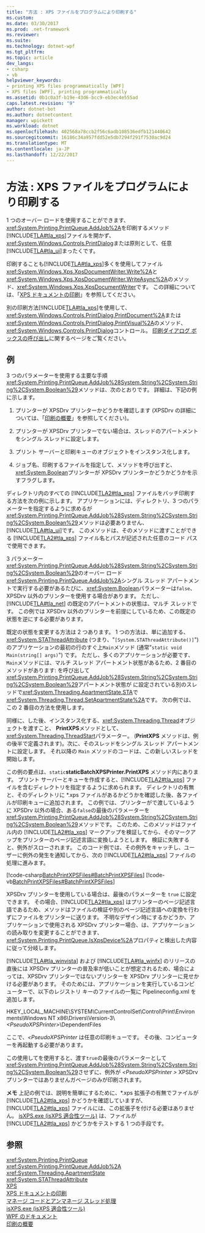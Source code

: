 ```yaml
---
title: "方法 : XPS ファイルをプログラムにより印刷する"
ms.custom: 
ms.date: 03/30/2017
ms.prod: .net-framework
ms.reviewer: 
ms.suite: 
ms.technology: dotnet-wpf
ms.tgt_pltfrm: 
ms.topic: article
dev_langs:
- csharp
- vb
helpviewer_keywords:
- printing XPS files programmatically [WPF]
- XPS files [WPF], printing programmatically
ms.assetid: 0b1c0a3f-b19e-43d6-bcc9-eb3ec4e555ad
caps.latest.revision: "9"
author: dotnet-bot
ms.author: dotnetcontent
manager: wpickett
ms.workload: dotnet
ms.openlocfilehash: 402568a78ccb2f56c6adb108536edfb121440642
ms.sourcegitcommit: 16186c34a957fdd52e5db7294f291f7530ac9d24
ms.translationtype: MT
ms.contentlocale: ja-JP
ms.lasthandoff: 12/22/2017
---
```

# <a name="how-to-programmatically-print-xps-files"></a>方法 : XPS ファイルをプログラムにより印刷する
1 つのオーバー ロードを使用することができます、<xref:System.Printing.PrintQueue.AddJob%2A>を印刷するメソッド[!INCLUDE[TLA#tla_xps](../../../../includes/tlasharptla-xps-md.md)]ファイルを開かず、<xref:System.Windows.Controls.PrintDialog>または原則として、任意[!INCLUDE[TLA#tla_ui](../../../../includes/tlasharptla-ui-md.md)]まったくです。  
  
 印刷することも[!INCLUDE[TLA#tla_xps](../../../../includes/tlasharptla-xps-md.md)]多くを使用してファイル<xref:System.Windows.Xps.XpsDocumentWriter.Write%2A>と<xref:System.Windows.Xps.XpsDocumentWriter.WriteAsync%2A>のメソッド、<xref:System.Windows.Xps.XpsDocumentWriter>です。 この詳細については、「[XPS ドキュメントの印刷](http://msdn.microsoft.com/en-us/849555c8-0c4e-48c0-86bc-a5494c69b36c)」を参照してください。  
  
 別の印刷方法[!INCLUDE[TLA#tla_xps](../../../../includes/tlasharptla-xps-md.md)]を使用して、<xref:System.Windows.Controls.PrintDialog.PrintDocument%2A>または<xref:System.Windows.Controls.PrintDialog.PrintVisual%2A>のメソッド、<xref:System.Windows.Controls.PrintDialog>コントロール。 [印刷ダイアログ ボックスの呼び出し](../../../../docs/framework/wpf/advanced/how-to-invoke-a-print-dialog.md)に関するページをご覧ください。  
  
## <a name="example"></a>例  
 3 つのパラメーターを使用する主要な手順<xref:System.Printing.PrintQueue.AddJob%28System.String%2CSystem.String%2CSystem.Boolean%29>メソッドは、次のとおりです。 詳細は、下記の例に示します。  
  
1.  プリンターが XPSDrv プリンターかどうかを確認します  (XPSDrv の詳細については、「[印刷の概要](../../../../docs/framework/wpf/advanced/printing-overview.md)」を参照してください)。  
  
2.  プリンターが XPSDrv プリンターでない場合は、スレッドのアパートメントをシングル スレッドに設定します。  
  
3.  プリント サーバーと印刷キューのオブジェクトをインスタンス化します。  
  
4.  ジョブ名、印刷するファイルを指定して、メソッドを呼び出すと、<xref:System.Boolean>プリンターが XPSDrv プリンターかどうかどうかを示すフラグします。  
  
 ディレクトリ内のすべての [!INCLUDE[TLA2#tla_xps](../../../../includes/tla2sharptla-xps-md.md)] ファイルをバッチ印刷する方法を次の例に示します。 アプリケーションには、ディレクトリ、3 つのパラメーターを指定するように求めるが<xref:System.Printing.PrintQueue.AddJob%28System.String%2CSystem.String%2CSystem.Boolean%29>メソッドは必要ありません、[!INCLUDE[TLA#tla_ui](../../../../includes/tlasharptla-ui-md.md)]です。 このメソッドは、そのメソッドに渡すことができる [!INCLUDE[TLA2#tla_xps](../../../../includes/tla2sharptla-xps-md.md)] ファイル名とパスが記述された任意のコード パスで使用できます。  
  
 3 パラメーター<xref:System.Printing.PrintQueue.AddJob%28System.String%2CSystem.String%2CSystem.Boolean%29>のオーバー ロード<xref:System.Printing.PrintQueue.AddJob%2A>シングル スレッド アパートメントで実行する必要があるたびに、<xref:System.Boolean>パラメーターは`false`、XPSDrv 以外のプリンターを使用する場合があります。 ただし、[!INCLUDE[TLA#tla_net](../../../../includes/tlasharptla-net-md.md)] の既定のアパートメントの状態は、マルチ スレッドです。 この例では XPSDrv 以外のプリンターを前提にしているため、この既定の状態を逆にする必要があります。  
  
 既定の状態を変更する方法は 2 つあります。 1 つの方法は、単に追加する、 <xref:System.STAThreadAttribute> (つまり、"`[System.STAThreadAttribute()]`") のアプリケーションの最初の行のすぐ上`Main`メソッド (通常"`static void Main(string[] args)`") です。 ただし、多くのアプリケーションが必要です、`Main`メソッドには、マルチ スレッド アパートメント状態があるため、2 番目のメソッドがあります: を呼び出して<xref:System.Printing.PrintQueue.AddJob%28System.String%2CSystem.String%2CSystem.Boolean%29>アパートメント状態が に設定されている別のスレッドで<xref:System.Threading.ApartmentState.STA>で<xref:System.Threading.Thread.SetApartmentState%2A>です。 次の例では、この 2 番目の方法を使用します。  
  
 同様に、した後、インスタンス化する、<xref:System.Threading.Thread>オブジェクトを渡すこと、 **PrintXPS**メソッドとして、<xref:System.Threading.ThreadStart>パラメーター。 (**PrintXPS** メソッドは、例の後半で定義されます)。次に、そのスレッドをシングル スレッド アパートメントに設定します。 それ以降の `Main` メソッドのコードは、この新しいスレッドを開始します。  
  
 この例の要点は、`static`**staticBatchXPSPrinter.PrintXPS** メソッド内にあります。 プリント サーバーとキューを作成すると、[!INCLUDE[TLA2#tla_xps](../../../../includes/tla2sharptla-xps-md.md)] ファイルを含むディレクトリを指定するように求められます。 ディレクトリの有無と、そのディレクトリに *.xps ファイルがあるかどうかを確認した後、各ファイルが印刷キューに追加されます。 この例では、プリンターがで渡しているように XPSDrv 以外の場合、ある`false`の最後のパラメーターを<xref:System.Printing.PrintQueue.AddJob%28System.String%2CSystem.String%2CSystem.Boolean%29>メソッドです。 このため、このメソッドはファイル内の [!INCLUDE[TLA2#tla_xps](../../../../includes/tla2sharptla-xps-md.md)] マークアップを検証してから、そのマークアップをプリンターのページ記述言語に変換しようとします。 検証に失敗すると、例外がスローされます。 このコード例では、その例外をキャッチし、ユーザーに例外の発生を通知してから、次の [!INCLUDE[TLA2#tla_xps](../../../../includes/tla2sharptla-xps-md.md)] ファイルの処理に進みます。  
  
 [!code-csharp[BatchPrintXPSFiles#BatchPrintXPSFiles](../../../../samples/snippets/csharp/VS_Snippets_Wpf/BatchPrintXPSFiles/CSharp/Program.cs#batchprintxpsfiles)]
 [!code-vb[BatchPrintXPSFiles#BatchPrintXPSFiles](../../../../samples/snippets/visualbasic/VS_Snippets_Wpf/BatchPrintXPSFiles/visualbasic/program.vb#batchprintxpsfiles)]  
  
 XPSDrv プリンターを使用している場合は、最後のパラメーターを `true` に設定できます。 その場合、[!INCLUDE[TLA2#tla_xps](../../../../includes/tla2sharptla-xps-md.md)] はプリンターのページ記述言語であるため、メソッドはファイルの検証や別のページ記述言語への変換を行わずにファイルをプリンターに送ります。 不明なデザイン時にするかどうか、アプリケーションで使用される XPSDrv プリンター場合、は、アプリケーションの読み取りを変更することができます、<xref:System.Printing.PrintQueue.IsXpsDevice%2A>プロパティと検出した内容に従って分岐します。  
  
 [!INCLUDE[TLA#tla_winvista](../../../../includes/tlasharptla-winvista-md.md)] および [!INCLUDE[TLA#tla_winfx](../../../../includes/tlasharptla-winfx-md.md)] のリリースの直後には XPSDrv プリンターの普及率が低いことが想定されるため、場合によっては、XPSDrv プリンターではないプリンターを XPSDrv プリンターに見せかける必要があります。 そのためには、アプリケーションを実行しているコンピューターで、以下のレジストリ キーのファイルの一覧に Pipelineconfig.xml を追加します。  
  
 HKEY_LOCAL_MACHINE\SYSTEM\CurrentControlSet\Control\Print\Environments\Windows NT x86\Drivers\Version-3\\*\<PseudoXPSPrinter>*\DependentFiles  
  
 ここで、*\<PseudoXPSPrinter* は任意の印刷キューです。 その後、コンピューターを再起動する必要があります。  
  
 この使用してを使用すると、渡す`true`の最後のパラメーターとして<xref:System.Printing.PrintQueue.AddJob%28System.String%2CSystem.String%2CSystem.Boolean%29>させずに、例外が *\<PseudoXPSPrinter >* XPSDrv プリンターではありませんガベージのみが印刷されます。  
  
 **メモ** 上記の例では、説明を簡単にするために、*.xps 拡張子の有無でファイルが [!INCLUDE[TLA2#tla_xps](../../../../includes/tla2sharptla-xps-md.md)] かどうかを確認していますが、 [!INCLUDE[TLA2#tla_xps](../../../../includes/tla2sharptla-xps-md.md)] ファイルには、この拡張子を付ける必要はありません。 [isXPS.exe (isXPS 適合性ツール)](http://msdn.microsoft.com/library/bfbb433f-7ab6-417a-90f0-71443d76bcb3) は、ファイルが [!INCLUDE[TLA2#tla_xps](../../../../includes/tla2sharptla-xps-md.md)] かどうかをテストする 1 つの手段です。  
  
## <a name="see-also"></a>参照  
 <xref:System.Printing.PrintQueue>  
 <xref:System.Printing.PrintQueue.AddJob%2A>  
 <xref:System.Threading.ApartmentState>  
 <xref:System.STAThreadAttribute>  
 [XPS](http://www.microsoft.com/xps)  
 [XPS ドキュメントの印刷](http://msdn.microsoft.com/en-us/849555c8-0c4e-48c0-86bc-a5494c69b36c)  
 [マネージ コードとアンマネージ スレッド処理](http://msdn.microsoft.com/en-us/db425c20-4b2f-4433-bf96-76071c7881e5)  
 [isXPS.exe (isXPS 適合性ツール)](http://msdn.microsoft.com/library/bfbb433f-7ab6-417a-90f0-71443d76bcb3)  
 [WPF のドキュメント](../../../../docs/framework/wpf/advanced/documents-in-wpf.md)  
 [印刷の概要](../../../../docs/framework/wpf/advanced/printing-overview.md)
